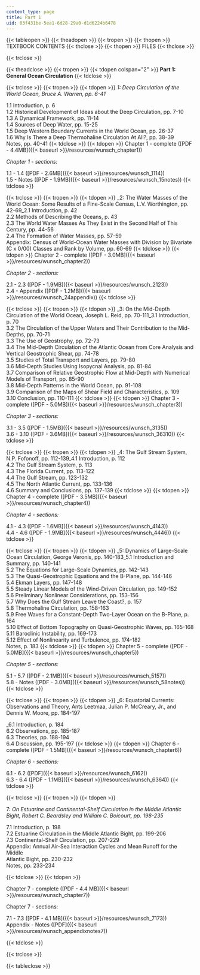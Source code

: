 ```yaml
---
content_type: page
title: Part 1
uid: 03f431be-5ea1-6d28-29a0-d1d6224b6478
---
```


{{< tableopen >}}
{{< theadopen >}}
{{< tropen >}}
{{< thopen >}}
TEXTBOOK CONTENTS
{{< thclose >}}
{{< thopen >}}
FILES
{{< thclose >}}

{{< trclose >}}

{{< theadclose >}}
{{< tropen >}}
{{< tdopen colspan="2" >}}
**Part 1: General Ocean Circulation**
{{< tdclose >}}

{{< trclose >}}
{{< tropen >}}
{{< tdopen >}}
_1: Deep Circulation of the World Ocean, Bruce A. Warren, pp. 6-41_  
  
1.1 Introduction, p. 6  
1.2 Historical Development of Ideas about the Deep Circulation, pp. 7-10  
1.3 A Dynamical Framework, pp. 11-14  
1.4 Sources of Deep Water, pp. 15-25  
1.5 Deep Western Boundary Currents in the World Ocean, pp. 26-37  
1.6 Why Is There a Deep Thermohaline Circulation At All?, pp. 38-39  
Notes, pp. 40-41
{{< tdclose >}}
{{< tdopen >}}
Chapter 1 - complete ([PDF - 4.4MB]({{< baseurl >}}/resources/wunsch_chapter1))  
  
_Chapter 1 - sections:_  
  
1.1 - 1.4 ([PDF - 2.6MB]({{< baseurl >}}/resources/wunsch_1114))  
1.5 - Notes ([PDF - 1.9MB]({{< baseurl >}}/resources/wunsch_15notes))
{{< tdclose >}}

{{< trclose >}}
{{< tropen >}}
{{< tdopen >}}
_2: The Water Masses of the World Ocean: Some Results of a Fine-Scale Census, L.V. Worthington, pp. 42-69_2.1 Introduction, p. 42  
2.2 Methods of Describing the Oceans, p. 43  
2.3 The World Water Masses As They Exist in the Second Half of This Century, pp. 44-56  
2.4 The Formation of Water Masses, pp. 57-59  
Appendix: Census of World-Ocean Water Masses with Division by Bivariate (C x 0/00) Classes and Rank by Volume, pp. 60-69
{{< tdclose >}}
{{< tdopen >}}
Chapter 2 - complete ([PDF - 3.0MB]({{< baseurl >}}/resources/wunsch_chapter2))  
  
_Chapter 2 - sections:_  
  
2.1 - 2.3 ([PDF - 1.9MB]({{< baseurl >}}/resources/wunsch_2123))  
2.4 - Appendix ([PDF - 1.2MB]({{< baseurl >}}/resources/wunsch_24appendix))
{{< tdclose >}}

{{< trclose >}}
{{< tropen >}}
{{< tdopen >}}
_3: On the Mid-Depth Circulation of the World Ocean, Joseph L. Reid, pp. 70-111_3.1 Introduction, p. 70  
3.2 The Circulation of the Upper Waters and Their Contribution to the Mid-Depths, pp. 70-71  
3.3 The Use of Geostrophy, pp. 72-73  
3.4 The Mid-Depth Circulation of the Atlantic Ocean from Core Analysis and Vertical Geostrophic Shear, pp. 74-78  
3.5 Studies of Total Transport and Layers, pp. 79-80  
3.6 Mid-Depth Studies Using Isopycnal Analysis, pp. 81-84  
3.7 Comparison of Relative Geostrophic Flow at Mid-Depth with Numerical Models of Transport, pp. 85-90  
3.8 Mid-Depth Patterns in the World Ocean, pp. 91-108  
3.9 Comparison of the Maps of Shear Field and Characteristics, p. 109  
3.10 Conclusion, pp. 110-111
{{< tdclose >}}
{{< tdopen >}}
Chapter 3 - complete ([PDF - 5.0MB]({{< baseurl >}}/resources/wunsch_chapter3))  
  
_Chapter 3 - sections:_  
  
3.1 - 3.5 ([PDF - 1.5MB]({{< baseurl >}}/resources/wunsch_3135))  
3.6 - 3.10 ([PDF - 3.6MB]({{< baseurl >}}/resources/wunsch_36310))
{{< tdclose >}}

{{< trclose >}}
{{< tropen >}}
{{< tdopen >}}
_4: The Gulf Stream System, N.P. Fofonoff, pp. 112-139_4.1 Introduction, p. 112  
4.2 The Gulf Stream System, p. 113  
4.3 The Florida Current, pp. 113-122  
4.4 The Gulf Stream, pp. 123-132  
4.5 The North Atlantic Current, pp. 133-136  
4.6 Summary and Conclusions, pp. 137-139
{{< tdclose >}}
{{< tdopen >}}
Chapter 4 - complete ([PDF - 3.5MB]({{< baseurl >}}/resources/wunsch_chapter4))  
  
_Chapter 4 - sections:_  
  
4.1 - 4.3 ([PDF - 1.6MB]({{< baseurl >}}/resources/wunsch_4143))  
4.4 - 4.6 ([PDF - 1.9MB]({{< baseurl >}}/resources/wunsch_4446))
{{< tdclose >}}

{{< trclose >}}
{{< tropen >}}
{{< tdopen >}}
_5: Dynamics of Large-Scale Ocean Circulation, George Veronis, pp. 140-183_5.1 Introduction and Summary, pp. 140-141  
5.2 The Equations for Large-Scale Dynamics, pp. 142-143  
5.3 The Quasi-Geostrophic Equations and the B-Plane, pp. 144-146  
5.4 Ekman Layers, pp. 147-148  
5.5 Steady Linear Models of the Wind-Driven Circulation, pp. 149-152  
5.6 Preliminary Nonlinear Considerations, pp. 153-156  
5.7 Why Does the Gulf Stream Leave the Coast?, p. 157  
5.8 Thermohaline Circulation, pp. 158-163  
5.9 Free Waves for a Constant-Depth Two-Layer Ocean on the B-Plane, p. 164  
5.10 Effect of Bottom Topography on Quasi-Geostrophic Waves, pp. 165-168  
5.11 Baroclinic Instability, pp. 169-173  
5.12 Effect of Nonlinearity and Turbulence, pp. 174-182  
Notes, p. 183
{{< tdclose >}}
{{< tdopen >}}
Chapter 5 - complete ([PDF - 5.0MB]({{< baseurl >}}/resources/wunsch_chapter5))  
  
_Chapter 5 - sections:_  
  
5.1 - 5.7 ([PDF - 2.1MB]({{< baseurl >}}/resources/wunsch_5157))  
5.8 - Notes ([PDF - 3.0MB]({{< baseurl >}}/resources/wunsch_58notes))
{{< tdclose >}}

{{< trclose >}}
{{< tropen >}}
{{< tdopen >}}
_6: Equatorial Currents: Observations and Theory, Ants Leetmaa, Julian P. McCreary, Jr., and Dennis W. Moore, pp. 184-197  
  
_6.1 Introduction, p. 184  
6.2 Observations, pp. 185-187  
6.3 Theories, pp. 188-194  
6.4 Discussion, pp. 195-197
{{< tdclose >}}
{{< tdopen >}}
Chapter 6 - complete ([PDF - 1.5MB]({{< baseurl >}}/resources/wunsch_chapter6))  
  
_Chapter 6 - sections:_  
  
6.1 - 6.2 ([PDF]({{< baseurl >}}/resources/wunsch_6162))  
6.3 - 6.4 ([PDF - 1.1MB]({{< baseurl >}}/resources/wunsch_6364))
{{< tdclose >}}

{{< trclose >}}
{{< tropen >}}
{{< tdopen >}}


7: _On Estuarine and Continental-Shelf Circulation in the Middle Atlantic Bight, Robert C. Beardsley and William C. Boicourt, pp. 198-235_

7.1 Introduction, p. 198  
7.2 Estuarine Circulation in the Middle Atlantic Bight, pp. 199-206  
7.3 Continental-Shelf Circulation, pp. 207-229  
Appendix: Annual Air-Sea Interaction Cycles and Mean Runoff for the Middle  
Atlantic Bight, pp. 230-232  
Notes, pp. 233-234


{{< tdclose >}}
{{< tdopen >}}


Chapter 7 - complete ([PDF - 4.4 MB]({{< baseurl >}}/resources/wunsch_chapter7))

Chapter 7 - sections:

7.1 - 7.3 ([PDF - 4.1 MB]({{< baseurl >}}/resources/wunsch_7173))  
Appendix - Notes ([PDF]({{< baseurl >}}/resources/wunsch_appendixnotes7))


{{< tdclose >}}

{{< trclose >}}

{{< tableclose >}}